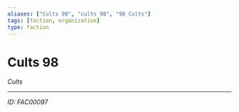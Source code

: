 ```yaml
---
aliases: ["Cults 98", "cults 98", "98 Cults"]
tags: [faction, organization]
type: faction
---
```


# Cults 98

*Cults*

---
*ID: FAC00097*
